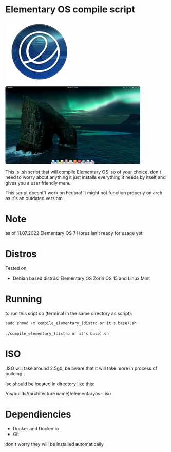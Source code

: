 # Elementary OS compile script
<img src=https://github.com/HackZy01/Elementary-OS-compile-script/blob/main/images/eOS_6.1_logo.png  width="200" height="201">  <img src=https://github.com/HackZy01/Elementary-OS-compile-script/blob/main/images/desktop.png  width="420" height="240"> 


This is .sh script that will compile Elementary OS iso of your choice, don't need to worry about anything it just installs everything it needs by itself and gives you a user friendly menu

This script doesnt't work on Fedora! It might not function properly on arch as it's an outdated versiom

# Note
as of 11.07.2022 Elementary OS 7 Horus isn't ready for usage yet

# Distros
Tested on:

- Debian based distros: Elementary OS Zorin OS 15 and Linux Mint

# Running
to run this sript do (terminal in the same directory as script):

```
sudo chmod +x compile_elementary_(distro or it's base).sh

./compile_elementary_(distro or it's base).sh
```


# ISO
.ISO will take around 2.5gb, be aware that it will take more in process of building.

iso should be located in directory like this:

/os/builds/(architecture name)/elementaryos-<version>.<date>.iso
    
# Dependiencies

- Docker and Docker.io
- Git

don't worry they will be installed automatically
